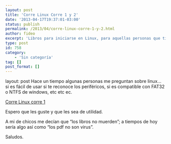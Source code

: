 ```yaml
---
layout: post
title: 'Corre Linux Corre 1 y 2'
date: '2013-04-17T19:37:01-03:00'
status: publish
permalink: /2013/04/corre-linux-corre-1-y-2.html
author: fideo
excerpt: 'Libros para iniciarse en Linux, para aquellas personas que tiene dudas si probar linux o no, le recomiendo que antes lean estos libros. (corre linux corre 1 y corre linux corre 2)'
type: post
id: 758
category:
    - 'Sin categoría'
tag: []
post_format: []
---
```

layout: post
Hace un tiempo algunas personas me preguntan sobre linux… si es fácil de usar si te reconoce los periféricos, si es compatible con FAT32 o NTFS de windows, etc etc ec.

[Corre Linux corre 1](http://federicomazzei.com.ar/blog/wp-content/uploads/2021/07/Manual-Corre_Linux_Corre-1.pdf "Corrre Linux Corre 1")

Espero que les guste y que les sea de utilidad.

A mi de chicos me decían que “los libros no muerden”; a tiempos de hoy sería algo así como “los pdf no son virus”.

Saludos.